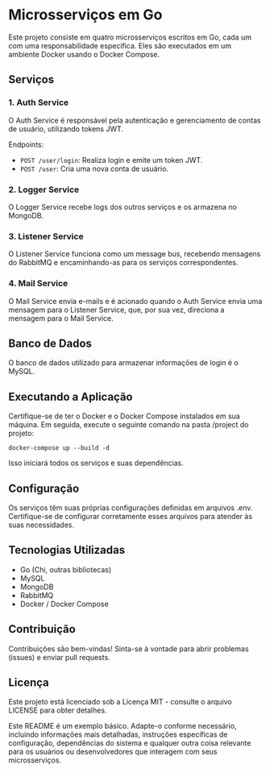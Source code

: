 # Microsserviços em Go
Este projeto consiste em quatro microsserviços escritos em Go, cada um com uma responsabilidade específica. Eles são executados em um ambiente Docker usando o Docker Compose.

## Serviços

### 1. Auth Service

O Auth Service é responsável pela autenticação e gerenciamento de contas de usuário, utilizando tokens JWT.

Endpoints:
- `POST /user/login`: Realiza login e emite um token JWT.
- `POST /user`: Cria uma nova conta de usuário.

### 2. Logger Service
 
O Logger Service recebe logs dos outros serviços e os armazena no MongoDB.

### 3. Listener Service

O Listener Service funciona como um message bus, recebendo mensagens do RabbitMQ e encaminhando-as para os serviços correspondentes.

### 4. Mail Service

O Mail Service envia e-mails e é acionado quando o Auth Service envia uma mensagem para o Listener Service, que, por sua vez, direciona a mensagem para o Mail Service.

## Banco de Dados
O banco de dados utilizado para armazenar informações de login é o MySQL.

## Executando a Aplicação
Certifique-se de ter o Docker e o Docker Compose instalados em sua máquina. Em seguida, execute o seguinte comando na pasta /project do projeto:

```
docker-compose up --build -d
```

Isso iniciará todos os serviços e suas dependências.

## Configuração
Os serviços têm suas próprias configurações definidas em arquivos .env. Certifique-se de configurar corretamente esses arquivos para atender às suas necessidades.

## Tecnologias Utilizadas
- Go (Chi, outras bibliotecas)
- MySQL
- MongoDB
- RabbitMQ
- Docker / Docker Compose

## Contribuição
Contribuições são bem-vindas! Sinta-se à vontade para abrir problemas (issues) e enviar pull requests.

## Licença
Este projeto está licenciado sob a Licença MIT - consulte o arquivo LICENSE para obter detalhes.

Este README é um exemplo básico. Adapte-o conforme necessário, incluindo informações mais detalhadas, instruções específicas de configuração, dependências do sistema e qualquer outra coisa relevante para os usuários ou desenvolvedores que interagem com seus microsserviços.